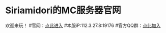 # Siriamidori的MC服务器官网
欢迎来玩！
#官网：[点此进入](https://grassblock.cn/)
#本服iP:112.3.27.8:19176
#官方QQ群：[点此加入](https://jq.qq.com/?_wv=1027&k=5NH7vyv)

